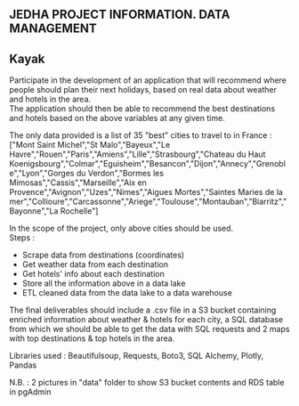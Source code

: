 ## JEDHA PROJECT INFORMATION. DATA MANAGEMENT

## Kayak

Participate in the development of an application that will recommend where people should plan their next holidays, based on real data about weather and hotels in the area.<br>
The application should then be able to recommend the best destinations and hotels based on the above variables at any given time.

The only data provided is a list of 35 "best" cities to travel to in France :<br>
["Mont Saint Michel","St Malo","Bayeux","Le Havre","Rouen","Paris","Amiens","Lille","Strasbourg","Chateau du Haut Koenigsbourg","Colmar","Eguisheim","Besancon","Dijon","Annecy","Grenoble","Lyon","Gorges du Verdon","Bormes les Mimosas","Cassis","Marseille","Aix en Provence","Avignon","Uzes","Nimes","Aigues Mortes","Saintes Maries de la mer","Collioure","Carcassonne","Ariege","Toulouse","Montauban","Biarritz","Bayonne","La Rochelle"]

In the scope of the project, only above cities should be used.<br>
Steps :
- Scrape data from destinations (coordinates)
- Get weather data from each destination
- Get hotels' info about each destination
- Store all the information above in a data lake
- ETL cleaned data from the data lake to a data warehouse

The final deliverables should include a .csv file in a S3 bucket containing enriched information about weather & hotels for each city, a SQL database from which we should be able to get the data with SQL requests and 2 maps with top destinations & top hotels in the area.

Libraries used :
Beautifulsoup, Requests, Boto3, SQL Alchemy, Plotly, Pandas

N.B. : 2 pictures in "data" folder to show S3 bucket contents and RDS table in pgAdmin